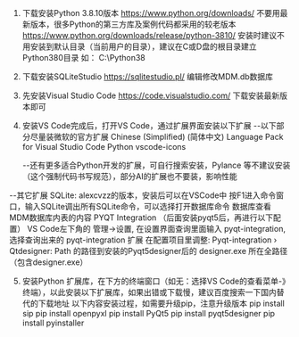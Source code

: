 1. 下载安装Python 3.8.10版本 https://www.python.org/downloads/
    不要用最新版本，很多Python的第三方库及案例代码都采用的较老版本
    https://www.python.org/downloads/release/python-3810/
    安装时建议不用安装到默认目录（当前用户的目录），建议在C或D盘的根目录建立Python380目录
    如： C:\Python38

2. 下载安装SQLiteStudio https://sqlitestudio.pl/
    编辑修改MDM.db数据库
3. 先安装Visual Studio Code https://code.visualstudio.com/
    下载安装最新版本即可

4. 安装VS Code完成后，打开VS Code，通过扩展界面安装以下扩展
    --以下部分尽量装微软的官方扩展
    Chinese (Simplified) (简体中文) Language Pack for Visual Studio Code
    Python
    vscode-icons

    --还有更多适合Python开发的扩展，可自行搜索安装，Pylance 等不建议安装（这个强制代码书写规范），部分AI的扩展也不要装，影响性能

--其它扩展
    SQLite: alexcvzz的版本，安装后可以在VSCode中 按F1进入命令窗口，输入SQLite调出所有SQLite命令，可以选择打开数据库命令 数据库查看MDM数据库内表的内容
    PYQT Integration （后面安装pyqt5后，再进行以下配置）
        VS Code左下角的 管理->设置, 在设置界面查询里面输入 pyqt-integration, 选择查询出来的 pyqt-integration 扩展
        在配置项目里调整:
        Pyqt-integration › Qtdesigner: Path 的路径到安装的Pyqt5designer后的 designer.exe 所在全路径（包含designer.exe）

5. 安装Python 扩展库，在下方的终端窗口（如无：选择VS Code的查看菜单-》终端），以此安装以下扩展库，如果出错或下载慢，建议百度搜索一下国内替代的下载地址
    以下内容安装过程，如需要升级pip，注意升级版本
    pip install sip
    pip install openpyxl
    pip install PyQt5 
    pip install pyqt5designer 
    pip install pyinstaller